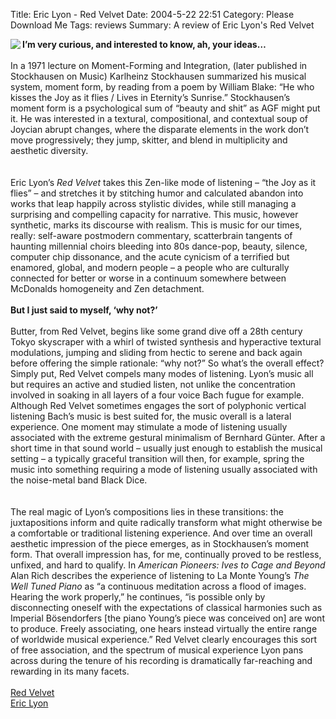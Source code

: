 Title: Eric Lyon - Red Velvet
Date: 2004-5-22 22:51
Category: Please Download Me
Tags: reviews
Summary: A review of Eric Lyon's Red Velvet


<a href="http://arcana.dartmouth.edu/~eric/"><img src="images/005-l.jpg" align="left"></a><strong>I’m very curious, and interested to know, ah, your ideas…</strong>
<br />
<br />In a 1971 lecture on Moment-Forming and Integration, (later published in Stockhausen on Music) Karlheinz Stockhausen summarized his musical system, moment form, by reading from a poem by William Blake: “He who kisses the Joy as it flies / Lives in Eternity’s Sunrise.”  Stockhausen’s moment form is a psychological sum of “beauty and shit” as AGF might put it.  He was interested in a textural, compositional, and contextual soup of Joycian abrupt changes, where the disparate elements in the work don’t move progressively; they jump, skitter, and blend in multiplicity and aesthetic diversity.  
<br />
<br />Eric Lyon’s <em>Red Velvet</em> takes this Zen-like mode of listening – “the Joy as it flies” – and stretches it by stitching humor and calculated abandon into works that leap happily across stylistic divides, while still managing a surprising and compelling capacity for narrative.  This music, however synthetic, marks its discourse with realism.  This is music for our times, really: self-aware postmodern commentary, scatterbrain tangents of haunting millennial choirs bleeding into 80s dance-pop, beauty, silence, computer chip dissonance, and the acute cynicism of a terrified but enamored, global, and modern people – a people who are culturally connected for better or worse in a continuum somewhere between McDonalds homogeneity and Zen detachment.
<br />
<br /><strong>But I just said to myself, ‘why not?’</strong>
<br />
<br />Butter, from Red Velvet, begins like some grand dive off a 28th century Tokyo skyscraper with a whirl of twisted synthesis and hyperactive textural modulations, jumping and sliding from hectic to serene and back again before offering the simple rationale: “why not?”  So what’s the overall effect?  Simply put, Red Velvet compels many modes of listening.  Lyon’s music all but requires an active and studied listen, not unlike the concentration involved in soaking in all layers of a four voice Bach fugue for example.  Although Red Velvet sometimes engages the sort of polyphonic vertical listening Bach’s music is best suited for, the music overall is a lateral experience.  One moment may stimulate a mode of listening usually associated with the extreme gestural minimalism of Bernhard Günter.  After a short time in that sound world – usually just enough to establish the musical setting – a typically graceful transition will then, for example, spring the music into something requiring a mode of listening usually associated with the noise-metal band Black Dice.  
<br />
<br />The real magic of Lyon’s compositions lies in these transitions: the juxtapositions inform and quite radically transform what might otherwise be a comfortable or traditional listening experience.  And over time an overall aesthetic impression of the piece emerges, as in Stockhausen’s moment form.  That overall impression has, for me, continually proved to be restless, unfixed, and hard to qualify.  In <em>American Pioneers: Ives to Cage and Beyond</em> Alan Rich describes the experience of listening to La Monte Young’s <em>The Well Tuned Piano</em> as “a continuous meditation across a flood of images.  Hearing the work properly,” he continues, “is possible only by disconnecting oneself with the expectations of classical harmonies such as Imperial Bösendorfers [the piano Young’s piece was conceived on] are wont to produce.  Freely associating, one hears instead virtually the entire range of worldwide musical experience.”  Red Velvet clearly encourages this sort of free association, and the spectrum of musical experience Lyon pans across during the tenure of his recording is dramatically far-reaching and rewarding in its many facets.
<br />
<br /><a href="http://arcana.dartmouth.edu/~eric/MP3FARM/">Red Velvet</a>
<br /><a href="http://arcana.dartmouth.edu/~eric/">Eric Lyon</a>

